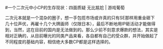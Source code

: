 #﻿一个二次元中小CP的生存现状：四面质疑 无比尴尬 | 游戏葡萄

二次元本就是一个混杂的圈子，想一手包揽市场或许真的只有SE那样用重金砸下几十位声优，再雇十几个大牌画师（仅限日本），最后不断地用IP砸活动才能做得到，当然，这在目前的国内是无法做到的。那么少前不刻意求爆款的想法，其实是相对正确的，从目前曝光的同类产品来看，各自都有自己的受众群，并开始做起了不同程度的基础内容，相信绝大多数CP都是这样选择的。


